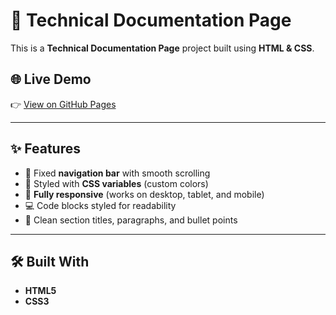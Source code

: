 # 📘 Technical Documentation Page

This is a **Technical Documentation Page** project built using **HTML & CSS**.  

## 🌐 Live Demo
👉 [View on GitHub Pages](https://gokul-krishnan-gs.github.io/technical-documentation-page/)

---

## ✨ Features

- 📑 Fixed **navigation bar** with smooth scrolling  
- 🎨 Styled with **CSS variables** (custom colors)  
- 📱 **Fully responsive** (works on desktop, tablet, and mobile)  
- 💻 Code blocks styled for readability  
- 📝 Clean section titles, paragraphs, and bullet points  

---

## 🛠️ Built With
- **HTML5**
- **CSS3**


